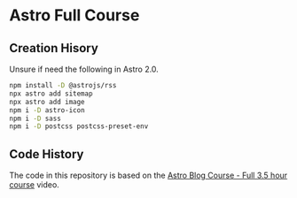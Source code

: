 # Astro Full Course

## Creation Hisory

Unsure if need the following in Astro 2.0.

```bash
npm install -D @astrojs/rss
npx astro add sitemap
npx astro add image
npm i -D astro-icon
npm i -D sass
npm i -D postcss postcss-preset-env
```

## Code History

The code in this repository is based on the
[Astro Blog Course - Full 3.5 hour course](https://youtu.be/6XzyobQYQVQ)
video.
